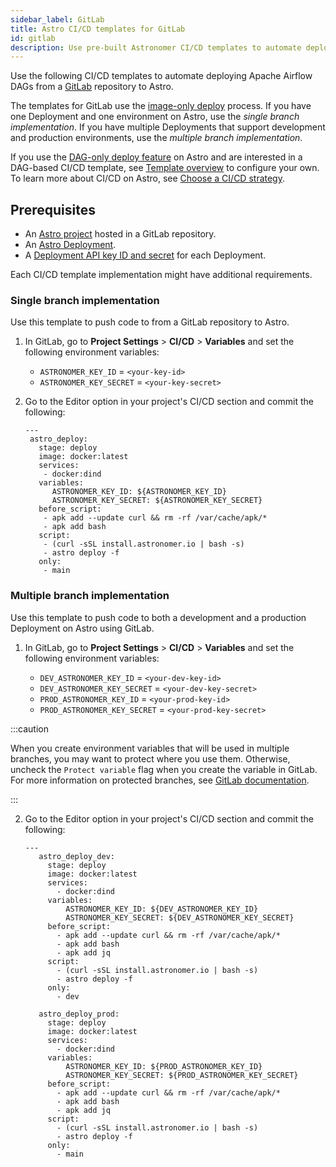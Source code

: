 ```yaml
---
sidebar_label: GitLab
title: Astro CI/CD templates for GitLab
id: gitlab
description: Use pre-built Astronomer CI/CD templates to automate deploying Apache Airflow DAGs to Astro using GitLab.
---
```


Use the following CI/CD templates to automate deploying Apache Airflow DAGs from a [GitLab](https://gitlab.com/) repository to Astro.

The templates for GitLab use the [image-only deploy](template-overview.md#template-types) process. If you have one Deployment and one environment on Astro, use the _single branch implementation_. If you have multiple Deployments that support development and production environments, use the _multiple branch implementation_.

If you use the [DAG-only deploy feature](astro/deploy-code#deploy-dags-only) on Astro and are interested in a DAG-based CI/CD template, see [Template overview](template-overview.md) to configure your own. To learn more about CI/CD on Astro, see [Choose a CI/CD strategy](set-up-ci-cd.md).

## Prerequisites

- An [Astro project](create-project.md) hosted in a GitLab repository.
- An [Astro Deployment](create-deployment.md).
- A [Deployment API key ID and secret](api-keys.md) for each Deployment.

Each CI/CD template implementation might have additional requirements.

### Single branch implementation

Use this template to push code to from a GitLab repository to Astro.

1. In GitLab, go to **Project Settings** > **CI/CD** > **Variables** and set the following environment variables:

    - `ASTRONOMER_KEY_ID` = `<your-key-id>`
    - `ASTRONOMER_KEY_SECRET` = `<your-key-secret>`

2. Go to the Editor option in your project's CI/CD section and commit the following:

   ```
   ---
    astro_deploy:
      stage: deploy
      image: docker:latest
      services:
       - docker:dind
      variables:
         ASTRONOMER_KEY_ID: ${ASTRONOMER_KEY_ID}
         ASTRONOMER_KEY_SECRET: ${ASTRONOMER_KEY_SECRET}
      before_script:
       - apk add --update curl && rm -rf /var/cache/apk/*
       - apk add bash
      script:
       - (curl -sSL install.astronomer.io | bash -s)
       - astro deploy -f
      only:
       - main
   ```

### Multiple branch implementation

Use this template to push code to both a development and a production Deployment on Astro using GitLab.

1. In GitLab, go to **Project Settings** > **CI/CD** > **Variables** and set the following environment variables:

    - `DEV_ASTRONOMER_KEY_ID` = `<your-dev-key-id>`
    - `DEV_ASTRONOMER_KEY_SECRET` = `<your-dev-key-secret>`
    - `PROD_ASTRONOMER_KEY_ID` = `<your-prod-key-id>`
    - `PROD_ASTRONOMER_KEY_SECRET` = `<your-prod-key-secret>`

:::caution

When you create environment variables that will be used in multiple branches, you may want to protect where you use them. Otherwise, uncheck the `Protect variable` flag when you create the variable in GitLab. For more information on protected branches, see [GitLab documentation](https://docs.gitlab.com/ee/user/project/protected_branches.html#configure-a-protected-branch).

:::

2. Go to the Editor option in your project's CI/CD section and commit the following:

   ```
   ---
      astro_deploy_dev:
        stage: deploy
        image: docker:latest
        services:
          - docker:dind
        variables:
            ASTRONOMER_KEY_ID: ${DEV_ASTRONOMER_KEY_ID}
            ASTRONOMER_KEY_SECRET: ${DEV_ASTRONOMER_KEY_SECRET}
        before_script:
          - apk add --update curl && rm -rf /var/cache/apk/*
          - apk add bash
          - apk add jq
        script:
          - (curl -sSL install.astronomer.io | bash -s)
          - astro deploy -f
        only:
          - dev

      astro_deploy_prod:
        stage: deploy
        image: docker:latest
        services:
          - docker:dind
        variables:
            ASTRONOMER_KEY_ID: ${PROD_ASTRONOMER_KEY_ID}
            ASTRONOMER_KEY_SECRET: ${PROD_ASTRONOMER_KEY_SECRET}
        before_script:
          - apk add --update curl && rm -rf /var/cache/apk/*
          - apk add bash
          - apk add jq
        script:
          - (curl -sSL install.astronomer.io | bash -s)
          - astro deploy -f
        only:
          - main
   ```

